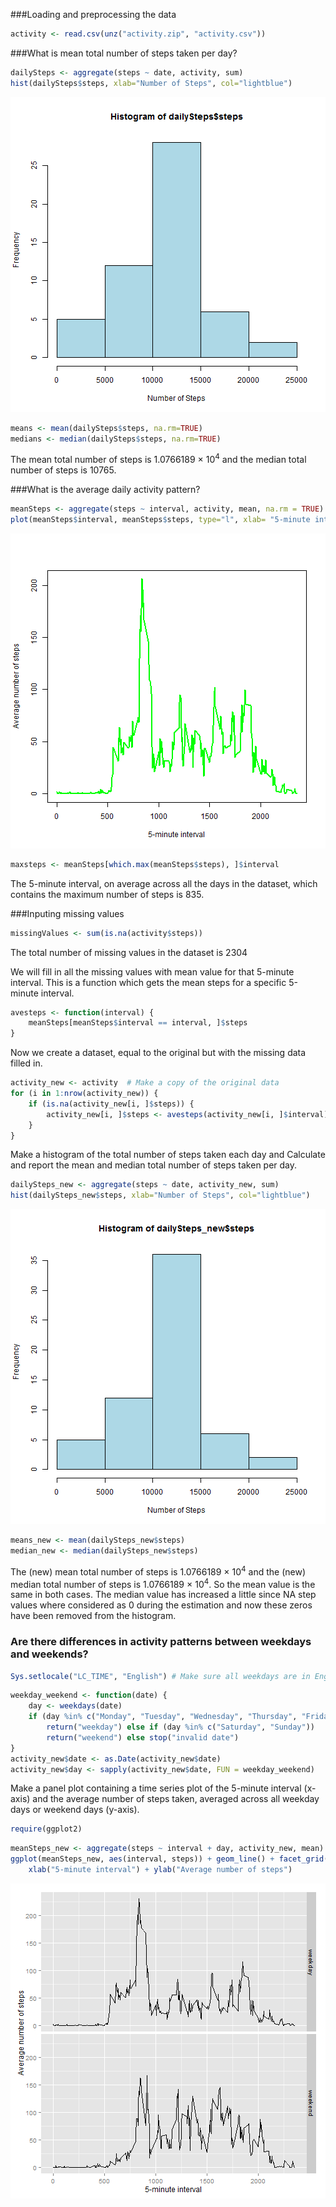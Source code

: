 
###Loading and preprocessing the data


```r
activity <- read.csv(unz("activity.zip", "activity.csv"))
```

###What is mean total number of steps taken per day?


```r
dailySteps <- aggregate(steps ~ date, activity, sum)
hist(dailySteps$steps, xlab="Number of Steps", col="lightblue")
```

![plot of chunk unnamed-chunk-2](figure/unnamed-chunk-2-1.png)

```r
means <- mean(dailySteps$steps, na.rm=TRUE)
medians <- median(dailySteps$steps, na.rm=TRUE)
```

The mean total number of steps is 1.0766189 &times; 10<sup>4</sup> and the median total number of steps is 10765.

###What is the average daily activity pattern?


```r
meanSteps <- aggregate(steps ~ interval, activity, mean, na.rm = TRUE)
plot(meanSteps$interval, meanSteps$steps, type="l", xlab= "5-minute interval", ylab= "Average number of steps", col="green" , lwd=2)
```

![plot of chunk unnamed-chunk-3](figure/unnamed-chunk-3-1.png)

```r
maxsteps <- meanSteps[which.max(meanSteps$steps), ]$interval
```

The 5-minute interval, on average across all the days in the dataset, which contains the maximum number of steps is 835.

###Inputing missing values


```r
missingValues <- sum(is.na(activity$steps))
```

The total number of missing values in the dataset is 2304

We will fill in all the missing values with mean value for that 5-minute interval.
This is a function which gets the mean steps for a specific 5-minute interval.


```r
avesteps <- function(interval) {
    meanSteps[meanSteps$interval == interval, ]$steps
}
```

Now we create a dataset, equal to the original but with the missing data filled in.


```r
activity_new <- activity  # Make a copy of the original data
for (i in 1:nrow(activity_new)) {
    if (is.na(activity_new[i, ]$steps)) {
        activity_new[i, ]$steps <- avesteps(activity_new[i, ]$interval)
    }
}
```

Make a histogram of the total number of steps taken each day and Calculate and report the mean and median total number of steps taken per day.


```r
dailySteps_new <- aggregate(steps ~ date, activity_new, sum)
hist(dailySteps_new$steps, xlab="Number of Steps", col="lightblue")
```

![plot of chunk unnamed-chunk-7](figure/unnamed-chunk-7-1.png)

```r
means_new <- mean(dailySteps_new$steps)
median_new <- median(dailySteps_new$steps)
```

The (new) mean total number of steps is 1.0766189 &times; 10<sup>4</sup> and the (new) median total number of steps is 1.0766189 &times; 10<sup>4</sup>.
So the mean value is the same in both cases. The median value has increased a little since NA step values where considered as 0 during the estimation and now these zeros have been removed from the histogram.

### Are there differences in activity patterns between weekdays and weekends?


```r
Sys.setlocale("LC_TIME", "English") # Make sure all weekdays are in English
```


```r
weekday_weekend <- function(date) {
    day <- weekdays(date)
    if (day %in% c("Monday", "Tuesday", "Wednesday", "Thursday", "Friday")) 
        return("weekday") else if (day %in% c("Saturday", "Sunday")) 
        return("weekend") else stop("invalid date")
}
activity_new$date <- as.Date(activity_new$date)
activity_new$day <- sapply(activity_new$date, FUN = weekday_weekend)
```

Make a panel plot containing a time series plot of the 5-minute interval (x-axis) and the average number of steps taken, averaged across all weekday days or weekend days (y-axis).


```r
require(ggplot2) 
```


```r
meanSteps_new <- aggregate(steps ~ interval + day, activity_new, mean)
ggplot(meanSteps_new, aes(interval, steps)) + geom_line() + facet_grid(day ~ .) + 
    xlab("5-minute interval") + ylab("Average number of steps")
```

![plot of chunk unnamed-chunk-11](figure/unnamed-chunk-11-1.png)
